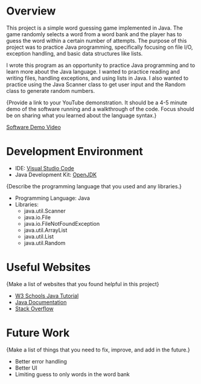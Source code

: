 # Overview

This project is a simple word guessing game implemented in Java. The game randomly selects a word from a word bank and the player has to guess the word within a certain number of attempts. The purpose of this project was to practice Java programming, specifically focusing on file I/O, exception handling, and basic data structures like lists.

I wrote this program as an opportunity to practice Java programming and to learn more about the Java language. I wanted to practice reading and writing files, handling exceptions, and using lists in Java. I also wanted to practice using the Java Scanner class to get user input and the Random class to generate random numbers.

{Provide a link to your YouTube demonstration. It should be a 4-5 minute demo of the software running and a walkthrough of the code. Focus should be on sharing what you learned about the language syntax.}

[Software Demo Video](https://www.youtube.com/watch?v=W9bv4tU-jmw)

# Development Environment

- IDE: [Visual Studio Code](https://code.visualstudio.com/)
- Java Development Kit: [OpenJDK](https://openjdk.java.net/)

{Describe the programming language that you used and any libraries.}
- Programming Language: Java
- Libraries: 
    - java.util.Scanner
    - java.io.File
    - java.io.FileNotFoundException
    - java.util.ArrayList
    - java.util.List
    - java.util.Random

# Useful Websites

{Make a list of websites that you found helpful in this project}

- [W3 Schools Java Tutorial](https://www.w3schools.com/java/)
- [Java Documentation](https://docs.oracle.com/en/java/)
- [Stack Overflow](https://stackoverflow.com/)

# Future Work

{Make a list of things that you need to fix, improve, and add in the future.}

- Better error handling
- Better UI
- Limiting guess to only words in the word bank